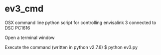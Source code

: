 # ev3_cmd
OSX command line python script for controlling envisalink 3 connected to DSC PC1616

Open a terminal window

Execute the command (written in python v2.7.6)
$ python ev3.py
